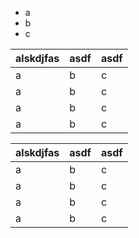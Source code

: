 - a
- b
- c


alskdjfas|asdf|asdf|
---------|----|----|
a|b|c|
a|b|c|
a|b|c|
a|b|c|


alskdjfas|asdf|asdf|
---------|----|---|
a|b|c|
a|b|c|
a|b|c|
a|b|c|


